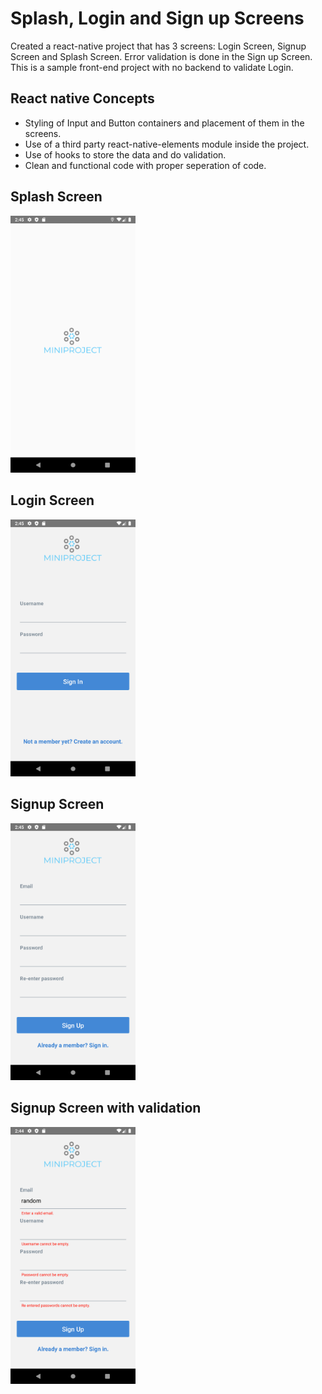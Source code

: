 # Splash, Login and Sign up Screens

Created a react-native project that has 3 screens: Login Screen, Signup Screen and Splash Screen. Error validation is done in the Sign up Screen. This is a sample front-end project with no backend to validate Login.

## React native Concepts

- Styling of Input and Button containers and placement of them in the screens.
- Use of a third party react-native-elements module inside the project.
- Use of hooks to store the data and do validation.
- Clean and functional code with proper seperation of code.

## Splash Screen

<img src="./assets/Four.png" width="200">

## Login Screen

<img src="./assets/Two.png" width="200">

## Signup Screen

<img src="./assets/Three.png" width="200">

## Signup Screen with validation

<img src="./assets/One.png" width="200">
